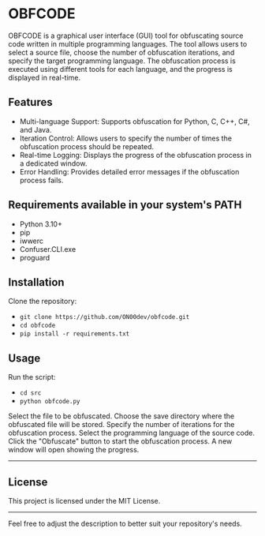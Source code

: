 # OBFCODE

OBFCODE is a graphical user interface (GUI) tool for obfuscating source code written in multiple programming languages. The tool allows users to select a source file, choose the number of obfuscation iterations, and specify the target programming language. The obfuscation process is executed using different tools for each language, and the progress is displayed in real-time.

## Features

- Multi-language Support: Supports obfuscation for Python, C, C++, C#, and Java.
- Iteration Control: Allows users to specify the number of times the obfuscation process should be repeated.
- Real-time Logging: Displays the progress of the obfuscation process in a dedicated window.
- Error Handling: Provides detailed error messages if the obfuscation process fails.

## Requirements available in your system's PATH

- Python 3.10+
- pip
- iwwerc
- Confuser.CLI.exe
- proguard
  
## Installation

Clone the repository:
- `git clone https://github.com/ON00dev/obfcode.git`
- `cd obfcode`
- `pip install -r requirements.txt`

## Usage

Run the script:
- `cd src`
- `python obfcode.py`

Select the file to be obfuscated.
Choose the save directory where the obfuscated file will be stored.
Specify the number of iterations for the obfuscation process.
Select the programming language of the source code.
Click the "Obfuscate" button to start the obfuscation process. A new window will open showing the progress.

--------------------------------------------------------------------------------------------------------------------------
## License

This project is licensed under the MIT License.

--------------------------------------------------------------------------------------------------------------------------
Feel free to adjust the description to better suit your repository's needs.
